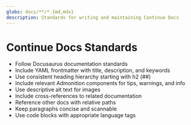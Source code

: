 ```yaml
---
globs: docs/**/*.{md,mdx}
description: Standards for writing and maintaining Continue Docs
---
```


# Continue Docs Standards

- Follow Docusaurus documentation standards
- Include YAML frontmatter with title, description, and keywords
- Use consistent heading hierarchy starting with h2 (##)
- Include relevant Admonition components for tips, warnings, and info
- Use descriptive alt text for images
- Include cross-references to related documentation
- Reference other docs with relative paths
- Keep paragraphs concise and scannable
- Use code blocks with appropriate language tags